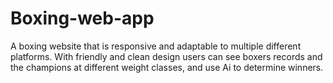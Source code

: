 # Boxing-web-app
A boxing website that is responsive and adaptable to multiple different platforms. With friendly and clean design users can see boxers records and the champions at different weight classes, and use Ai to determine winners.
